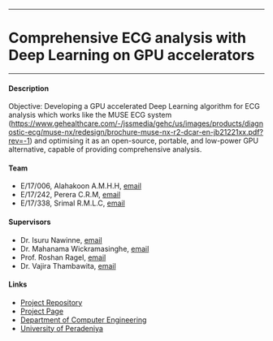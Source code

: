 ___
# Comprehensive ECG analysis with Deep Learning on GPU accelerators
___

#### Description

Objective: Developing a GPU accelerated Deep Learning algorithm for ECG analysis which works like the MUSE ECG system (https://www.gehealthcare.com/-/jssmedia/gehc/us/images/products/diagnostic-ecg/muse-nx/redesign/brochure-muse-nx-r2-dcar-en-jb21221xx.pdf?rev=-1) and optimising it as an open-source, portable, and low-power GPU alternative, capable of providing comprehensive analysis. 


#### Team

- E/17/006, Alahakoon A.M.H.H, [email](mailto:e17006@eng.pdn.ac.lk)
- E/17/242, Perera C.R.M, [email](mailto:e17242@eng.pdn.ac.lk)
- E/17/338, Srimal R.M.L.C, [email](mailto:e17338@eng.pdn.ac.lk)


#### Supervisors

- Dr. Isuru Nawinne, [email](mailto:isurunawinne@eng.pdn.ac.lk)
- Dr. Mahanama Wickramasinghe, [email](mailto:mahanamaw@eng.pdn.ac.lk)
- Prof. Roshan Ragel, [email](mailto:roshanr@eng.pdn.ac.lk)
- Dr. Vajira Thambawita, [email](mailto:vajira@simula.no) 


#### Links

- [Project Repository](https://github.com/cepdnaclk/e17-4yp-Comprehensive-ECG-analysis-with-Deep-Learning-on-GPU-accelerators)
- [Project Page](https://cepdnaclk.github.io/e17-4yp-Comprehensive-ECG-analysis-with-Deep-Learning-on-GPU-accelerators)
- [Department of Computer Engineering](http://www.ce.pdn.ac.lk/)
- [University of Peradeniya](https://eng.pdn.ac.lk/)

